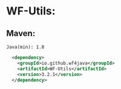 # WF-Utils:
## Maven:
`Java(min): 1.8`
```xml
  <dependency>
    <groupId>io.github.wf4java</groupId>
    <artifactId>WF-Utils</artifactId>
    <version>3.2.1</version>
  </dependency>
```

